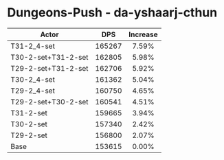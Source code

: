 # Dungeons-Push - da-yshaarj-cthun
| Actor | DPS | Increase |
|---|:---:|:---:|
|T31-2_4-set|165267|7.59%|
|T30-2-set+T31-2-set|162805|5.98%|
|T29-2-set+T31-2-set|162706|5.92%|
|T30-2_4-set|161362|5.04%|
|T29-2_4-set|160750|4.65%|
|T29-2-set+T30-2-set|160541|4.51%|
|T31-2-set|159665|3.94%|
|T30-2-set|157340|2.42%|
|T29-2-set|156800|2.07%|
|Base|153615|0.00%|
